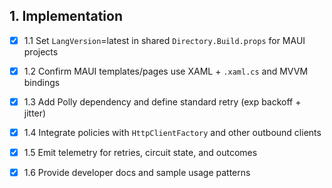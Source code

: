 ## 1. Implementation
- [x] 1.1 Set `LangVersion`=latest in shared `Directory.Build.props` for MAUI projects
- [x] 1.2 Confirm MAUI templates/pages use XAML + `.xaml.cs` and MVVM bindings
- [x] 1.3 Add Polly dependency and define standard retry (exp backoff + jitter)
- [x] 1.4 Integrate policies with `HttpClientFactory` and other outbound clients
- [x] 1.5 Emit telemetry for retries, circuit state, and outcomes
- [x] 1.6 Provide developer docs and sample usage patterns

